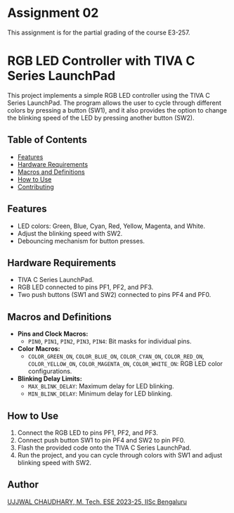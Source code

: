# Assignment 02

This assignment is for the partial grading of the course E3-257.

# RGB LED Controller with TIVA C Series LaunchPad

This project implements a simple RGB LED controller using the TIVA C Series LaunchPad. The program allows the user to cycle through different colors by pressing a button (SW1), and it also provides the option to change the blinking speed of the LED by pressing another button (SW2).

## Table of Contents

- [Features](#features)
- [Hardware Requirements](#hardware-requirements)
- [Macros and Definitions](#macros-and-definitions)
- [How to Use](#how-to-use)
- [Contributing](#Author)

## Features

- LED colors: Green, Blue, Cyan, Red, Yellow, Magenta, and White.
- Adjust the blinking speed with SW2.
- Debouncing mechanism for button presses.

## Hardware Requirements

- TIVA C Series LaunchPad.
- RGB LED connected to pins PF1, PF2, and PF3.
- Two push buttons (SW1 and SW2) connected to pins PF4 and PF0.

## Macros and Definitions

- **Pins and Clock Macros:**
  - `PIN0`, `PIN1`, `PIN2`, `PIN3`, `PIN4`: Bit masks for individual pins.
- **Color Macros:**
  - `COLOR_GREEN_ON`, `COLOR_BLUE_ON`, `COLOR_CYAN_ON`, `COLOR_RED_ON`, `COLOR_YELLOW_ON`, `COLOR_MAGENTA_ON`, `COLOR_WHITE_ON`: RGB LED color configurations.
- **Blinking Delay Limits:**
  - `MAX_BLINK_DELAY`: Maximum delay for LED blinking.
  - `MIN_BLINK_DELAY`: Minimum delay for LED blinking.

## How to Use

1. Connect the RGB LED to pins PF1, PF2, and PF3.
2. Connect push button SW1 to pin PF4 and SW2 to pin PF0.
3. Flash the provided code onto the TIVA C Series LaunchPad.
4. Run the project, and you can cycle through colors with SW1 and adjust blinking speed with SW2.

## Author

[UJJWAL CHAUDHARY, M. Tech. ESE 2023-25, IISc Bengaluru](https://www.linkedin.com/in/ujjwal-chaudhary-4436701aa/)